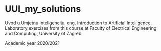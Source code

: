 # UUI_my_solutions
Uvod u Umjetnu Inteligenciju, eng. Introduction to Artificial Intelligence. Laboratory exercises from this course at Faculty of Electrical Engineering and Computing, University of Zagreb

Academic year 2020/2021
